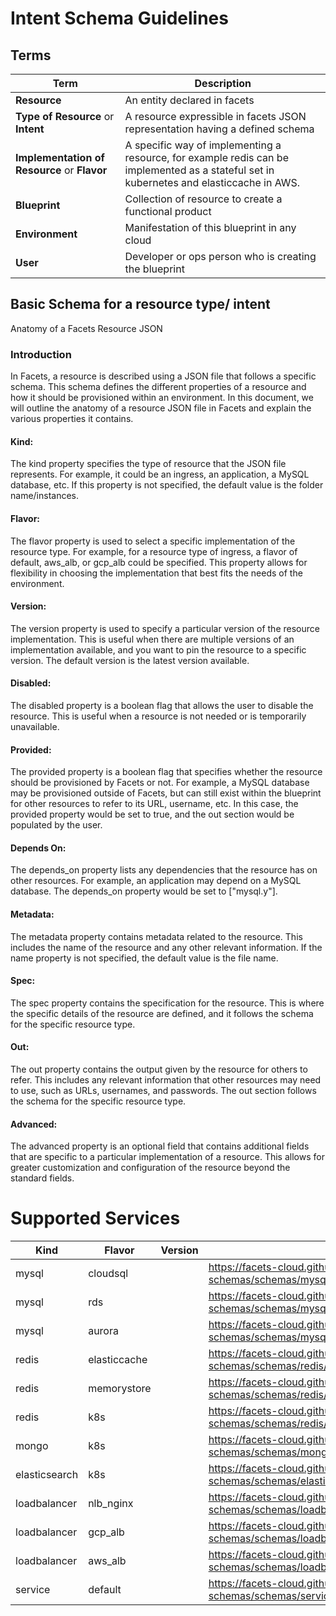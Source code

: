 # Intent Schema Guidelines

## Terms

| Term | Description |
|------|-------------|
|**Resource**| An entity declared in facets|
|**Type of Resource** or **Intent**|A resource expressible in facets JSON representation having a defined schema|
|**Implementation of Resource** or **Flavor**|A specific way of implementing a resource, for example redis can be implemented as a stateful set in kubernetes and elasticcache in AWS.|
|**Blueprint**|Collection of resource to create a functional product|
|**Environment**|Manifestation of this blueprint in any cloud|
|**User**|Developer or ops person who is creating the blueprint|

## Basic Schema for a resource type/ intent
Anatomy of a Facets Resource JSON

### Introduction
In Facets, a resource is described using a JSON file that follows a specific schema. This schema defines the different properties of a resource and how it should be provisioned within an environment. In this document, we will outline the anatomy of a resource JSON file in Facets and explain the various properties it contains.

#### Kind:
The kind property specifies the type of resource that the JSON file represents. For example, it could be an ingress, an application, a MySQL database, etc. If this property is not specified, the default value is the folder name/instances.

#### Flavor:
The flavor property is used to select a specific implementation of the resource type. For example, for a resource type of ingress, a flavor of default, aws_alb, or gcp_alb could be specified. This property allows for flexibility in choosing the implementation that best fits the needs of the environment.

#### Version:
The version property is used to specify a particular version of the resource implementation. This is useful when there are multiple versions of an implementation available, and you want to pin the resource to a specific version. The default version is the latest version available.

#### Disabled:
The disabled property is a boolean flag that allows the user to disable the resource. This is useful when a resource is not needed or is temporarily unavailable.

#### Provided:
The provided property is a boolean flag that specifies whether the resource should be provisioned by Facets or not. For example, a MySQL database may be provisioned outside of Facets, but can still exist within the blueprint for other resources to refer to its URL, username, etc. In this case, the provided property would be set to true, and the out section would be populated by the user.

#### Depends On:
The depends_on property lists any dependencies that the resource has on other resources. For example, an application may depend on a MySQL database. The depends_on property would be set to ["mysql.y"].

#### Metadata:
The metadata property contains metadata related to the resource. This includes the name of the resource and any other relevant information. If the name property is not specified, the default value is the file name.

#### Spec:
The spec property contains the specification for the resource. This is where the specific details of the resource are defined, and it follows the schema for the specific resource type.

#### Out:
The out property contains the output given by the resource for others to refer. This includes any relevant information that other resources may need to use, such as URLs, usernames, and passwords. The out section follows the schema for the specific resource type.

#### Advanced:
The advanced property is an optional field that contains additional fields that are specific to a particular implementation of a resource. This allows for greater customization and configuration of the resource beyond the standard fields.

# Supported Services

| Kind  | Flavor         | Version | Schema                                                                                            | Sample                                                         | Readme                                                              |
|-------|----------------|---------|---------------------------------------------------------------------------------------------------|----------------------------------------------------------------|--------------------------------------------------------------------|
| mysql | cloudsql       |         | https://facets-cloud.github.io/facets-schemas/schemas/mysql/mysql.schema.json                 | [Sample](schemas/mysql/sample.json)                           | [Readme](schemas/mysql/mysql.schema.md)                            |
| mysql | rds            |         | https://facets-cloud.github.io/facets-schemas/schemas/mysql/mysql.schema.json                 | [Sample](schemas/mysql/sample.json)                           | [Readme](schemas/mysql/mysql.schema.md)                            |
| mysql | aurora         |         | https://facets-cloud.github.io/facets-schemas/schemas/mysql/mysql.schema.json                 | [Sample](schemas/mysql/sample.json)                           | [Readme](schemas/mysql/mysql.schema.md)                            |
| redis | elasticcache  |         | https://facets-cloud.github.io/facets-schemas/schemas/redis/redis.schema.json                  | [Sample](schemas/redis/sample.json)                            | [Readme](schemas/redis/redis.schema.md)                             |
| redis | memorystore   |         | https://facets-cloud.github.io/facets-schemas/schemas/redis/redis.schema.json                  | [Sample](schemas/redis/sample.json)                            | [Readme](schemas/redis/redis.schema.md)                             |
| redis | k8s           |         | https://facets-cloud.github.io/facets-schemas/schemas/redis/redis.schema.json              | [Sample](schemas/redis/sample.json)                        | [Readme](schemas/redis/redis.schema.md)                    |
| mongo | k8s           |         | https://facets-cloud.github.io/facets-schemas/schemas/mongo/mongo.schema.json              | [Sample](schemas/mongo/sample.json)                        | [Readme](schemas/mongo/mongo.schema.md)                    |
| elasticsearch | k8s   |         | https://facets-cloud.github.io/facets-schemas/schemas/elasticsearch/elasticsearch.schema.json   | [Sample](schemas/elasticsearch/sample.json)                  | [Readme](schemas/elasticsearch/elasticsearch.schema.md)           |
| loadbalancer | nlb_nginx  |  | https://facets-cloud.github.io/facets-schemas/schemas/loadbalancer/loadbalancer.schema.json | [Sample](schemas/loadbalancer/sample.json)                    | [Readme](schemas/loadbalancer/loadbalancer.schema.md)             |
| loadbalancer | gcp_alb     |  | https://facets-cloud.github.io/facets-schemas/schemas/loadbalancer/loadbalancer.schema.json | [Sample](schemas/loadbalancer/sample.json)                    | [Readme](schemas/loadbalancer/loadbalancer.schema.md)             |
| loadbalancer | aws_alb     |  | https://facets-cloud.github.io/facets-schemas/schemas/loadbalancer/loadbalancer.schema.json | [Sample](schemas/loadbalancer/sample.json)                    | [Readme](schemas/loadbalancer/loadbalancer.schema.md)             |
| service | default        |         | https://facets-cloud.github.io/facets-schemas/schemas/service/service.schema.json             | [Sample](schemas/service/sample.json)                          | [Readme](schemas/service/service.schema.md)                        |

